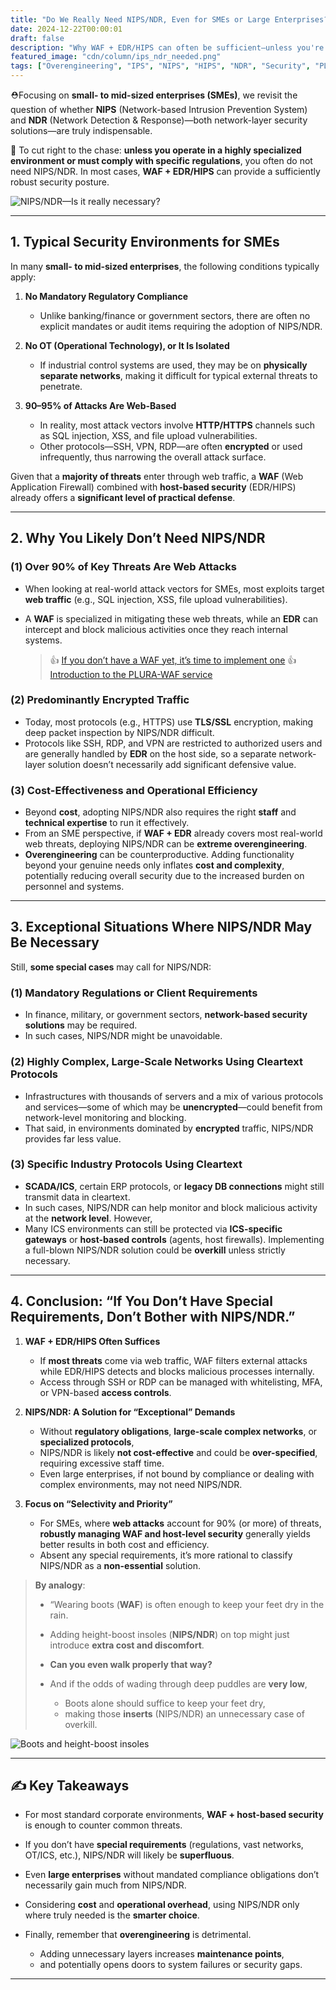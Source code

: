```yaml
---
title: "Do We Really Need NIPS/NDR, Even for SMEs or Large Enterprises?"
date: 2024-12-22T00:00:01
draft: false
description: "Why WAF + EDR/HIPS can often be sufficient—unless you're dealing with a highly specialized environment—and the exceptional scenarios where NIPS/NDR may be warranted."
featured_image: "cdn/column/ips_ndr_needed.png"
tags: ["Overengineering", "IPS", "NIPS", "HIPS", "NDR", "Security", "PLURA-XDR"]
---
```


⛑️Focusing on **small- to mid-sized enterprises (SMEs)**, we revisit the question of whether **NIPS** (Network-based Intrusion Prevention System) and **NDR** (Network Detection & Response)—both network-layer security solutions—are truly indispensable.

🚀 To cut right to the chase: **unless you operate in a highly specialized environment or must comply with specific regulations**, you often do not need NIPS/NDR. In most cases, **WAF + EDR/HIPS** can provide a sufficiently robust security posture.

![NIPS/NDR—Is it really necessary?](https://blog.plura.io/cdn/column/ips_ndr_needed.png)

<!--more-->

---

## 1. **Typical Security Environments for SMEs**

In many **small- to mid-sized enterprises**, the following conditions typically apply:

1. **No Mandatory Regulatory Compliance**

   * Unlike banking/finance or government sectors, there are often no explicit mandates or audit items requiring the adoption of NIPS/NDR.

2. **No OT (Operational Technology), or It Is Isolated**

   * If industrial control systems are used, they may be on **physically separate networks**, making it difficult for typical external threats to penetrate.

3. **90–95% of Attacks Are Web-Based**

   * In reality, most attack vectors involve **HTTP/HTTPS** channels such as SQL injection, XSS, and file upload vulnerabilities.
   * Other protocols—SSH, VPN, RDP—are often **encrypted** or used infrequently, thus narrowing the overall attack surface.

Given that a **majority of threats** enter through web traffic, a **WAF** (Web Application Firewall) combined with **host-based security** (EDR/HIPS) already offers a **significant level of practical defense**.

---

## 2. **Why You Likely Don’t Need NIPS/NDR**

### (1) **Over 90% of Key Threats Are Web Attacks**

* When looking at real-world attack vectors for SMEs, most exploits target **web traffic** (e.g., SQL injection, XSS, file upload vulnerabilities).
* A **WAF** is specialized in mitigating these web threats, while an **EDR** can intercept and block malicious activities once they reach internal systems.

  > 👍 [If you don’t have a WAF yet, it’s time to implement one](https://blog.plura.io/ko/column/web-application-firewall-is-like-a-seatbelt/)
  > 👍 [Introduction to the PLURA-WAF service](https://www.plura.io/platform/waf)

### (2) **Predominantly Encrypted Traffic**

* Today, most protocols (e.g., HTTPS) use **TLS/SSL** encryption, making deep packet inspection by NIPS/NDR difficult.
* Protocols like SSH, RDP, and VPN are restricted to authorized users and are generally handled by **EDR** on the host side, so a separate network-layer solution doesn’t necessarily add significant defensive value.

### (3) **Cost-Effectiveness and Operational Efficiency**

* Beyond **cost**, adopting NIPS/NDR also requires the right **staff** and **technical expertise** to run it effectively.
* From an SME perspective, if **WAF + EDR** already covers most real-world web threats, deploying NIPS/NDR can be **extreme overengineering**.
* **Overengineering** can be counterproductive. Adding functionality beyond your genuine needs only inflates **cost and complexity**, potentially reducing overall security due to the increased burden on personnel and systems.

---

## 3. **Exceptional Situations Where NIPS/NDR May Be Necessary**

Still, **some special cases** may call for NIPS/NDR:

### (1) **Mandatory Regulations or Client Requirements**

* In finance, military, or government sectors, **network-based security solutions** may be required.
* In such cases, NIPS/NDR might be unavoidable.

### (2) **Highly Complex, Large-Scale Networks Using Cleartext Protocols**

* Infrastructures with thousands of servers and a mix of various protocols and services—some of which may be **unencrypted**—could benefit from network-level monitoring and blocking.
* That said, in environments dominated by **encrypted** traffic, NIPS/NDR provides far less value.

### (3) **Specific Industry Protocols Using Cleartext**

* **SCADA/ICS**, certain ERP protocols, or **legacy DB connections** might still transmit data in cleartext.
* In such cases, NIPS/NDR can help monitor and block malicious activity at the **network level**. However,
* Many ICS environments can still be protected via **ICS-specific gateways** or **host-based controls** (agents, host firewalls). Implementing a full-blown NIPS/NDR solution could be **overkill** unless strictly necessary.

---

## 4. **Conclusion: “If You Don’t Have Special Requirements, Don’t Bother with NIPS/NDR.”**

1. **WAF + EDR/HIPS Often Suffices**

   * If **most threats** come via web traffic, WAF filters external attacks while EDR/HIPS detects and blocks malicious processes internally.
   * Access through SSH or RDP can be managed with whitelisting, MFA, or VPN-based **access controls**.

2. **NIPS/NDR: A Solution for “Exceptional” Demands**

   * Without **regulatory obligations**, **large-scale complex networks**, or **specialized protocols**,
   * NIPS/NDR is likely **not cost-effective** and could be **over-specified**, requiring excessive staff time.
   * Even large enterprises, if not bound by compliance or dealing with complex environments, may not need NIPS/NDR.

3. **Focus on “Selectivity and Priority”**

   * For SMEs, where **web attacks** account for 90% (or more) of threats, **robustly managing WAF and host-level security** generally yields better results in both cost and efficiency.
   * Absent any special requirements, it’s more rational to classify NIPS/NDR as a **non-essential** solution.

> **By analogy**:
>
> * “Wearing boots (**WAF**) is often enough to keep your feet dry in the rain.
> * Adding height-boost insoles (**NIPS/NDR**) on top might just introduce **extra cost and discomfort**.
> * **Can you even walk properly that way?**
> * And if the odds of wading through deep puddles are **very low**,
>
>   * Boots alone should suffice to keep your feet dry,
>   * making those **inserts** (NIPS/NDR) an unnecessary case of overkill.

![Boots and height-boost insoles](https://blog.plura.io/cdn/column/ips_ndr_needed-2.png)

---

## ✍️ **Key Takeaways**

* For most standard corporate environments, **WAF + host-based security** is enough to counter common threats.
* If you don’t have **special requirements** (regulations, vast networks, OT/ICS, etc.), NIPS/NDR will likely be **superfluous**.
* Even **large enterprises** without mandated compliance obligations don’t necessarily gain much from NIPS/NDR.
* Considering **cost** and **operational overhead**, using NIPS/NDR only where truly needed is the **smarter choice**.
* Finally, remember that **overengineering** is detrimental.

  * Adding unnecessary layers increases **maintenance points**,
  * and potentially opens doors to system failures or security gaps.

---
